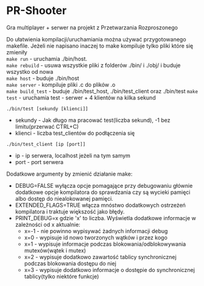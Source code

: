 # PR-Shooter
Gra multiplayer + serwer na projekt z Przetwarzania Rozproszonego

Do ułatwienia kompilacji/uruchamiania można używać przygotowanego makefile. Jeżeli nie napisano inaczej to make kompiluje tylko pliki które się zmieniły  
`make run` - uruchamia ./bin/host.  
`make rebuild` - usuwa wszystkie pliki z folderów ./bin/ i ./obj/ i buduje wszystko od nowa  
`make host` - buduje ./bin/host  
`make server` - kompiluje pliki .c do plików .o  
`make build_test` - buduje ./bin/test_host, ./bin/test_client oraz ./bin/test
`make test` - uruchamia test - serwer + 4 klientów na kilka sekund  

`./bin/test [sekundy [klienci]]`  
- sekundy - Jak długo ma pracować test(liczba sekund), -1 bez limitu(przerwać CTRL+C)  
- klienci - liczba test_clientów do podłączenia się  
  
`./bin/test_client [ip [port]]`  
- ip - ip serwera, localhost jeżeli na tym samym
- port - port serwera

Dodatkowe argumenty by zmienić działanie make:  
- DEBUG=FALSE wyłącza opcje pomagające przy debugowaniu głównie dodatkowe opcje kompilatora do sprawdzania czy są wycieki pamięci albo dostęp do niealokowanej pamięci.  
- EXTENDED_FLAGS=TRUE włącza mnóstwo dodatkowych ostrzeżeń kompilatora i traktuje większość jako błędy.  
- PRINT_DEBUG=x gdzie 'x' to liczba. Wyświetla dodatkowe informacje w zależności od x aktualnie:
    - x=-1 - nie powinno wypisywać żadnych informacji debug
    - x=0 - wypisuje id nowo tworzonych wątków i przez kogo
    - x=1 - wypisuje informacje podczas blokowania/odblokowywania mutexów(wątek i mutex)  
    - x=2 - wypisuje dodatkowo zawartość tablicy synchronicznej podczas blokowania dostępu do niej  
    - x=3 - wypisuje dodatkowo informacje o dostępie do synchronicznej tablicy(tylko niektóre funkcje)  